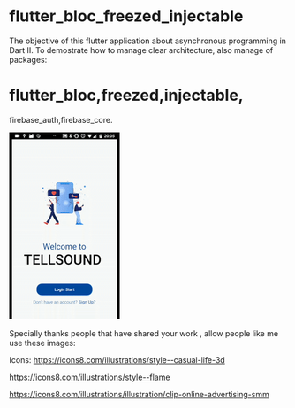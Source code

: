 # flutter_bloc_freezed_injectable

The objective of this flutter application about asynchronous programming in Dart II.
To demostrate how to manage clear architecture, also manage of packages:
# flutter_bloc,freezed,injectable,
  firebase_auth,firebase_core.
  
  

![Output sample](video.gif)



Specially thanks people  that have shared your work , allow people like me use these images:

Icons:
https://icons8.com/illustrations/style--casual-life-3d 

https://icons8.com/illustrations/style--flame

https://icons8.com/illustrations/illustration/clip-online-advertising-smm

